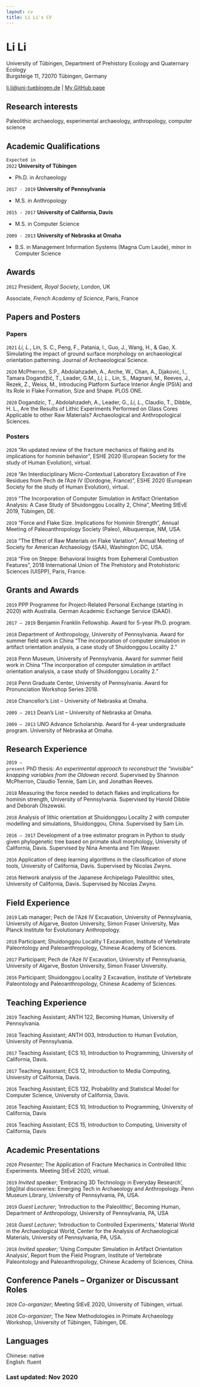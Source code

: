 ```yaml
---
layout: cv
title: Li Li's CV
---
```

# Li Li
University of Tübingen, Department of Prehistory Ecology and Quaternary Ecology <br />
Burgsteige 11, 72070 Tübingen, Germany

<div id="webaddress">
<a href="li.li@uni-tuebingen.de">li.li@uni-tuebingen.de</a>
| <a href="https://lili0824.github.io/lili/">My GitHub page</a>
</div>

## Research interests

Paleolithic archaeology, experimental archaeology, anthropology, computer science


## Academic Qualifications

`Expected in`<br />
`2022`
__University of Tübingen__
- Ph.D. in Archaeology


`2017 - 2019`
__University of Pennsylvania__

- M.S. in Anthropology

`2015 - 2017`
__University of California, Davis__

- M.S. in Computer Science

`2009 - 2013`
__University of Nebraska at Omaha__
- B.S. in Management Information Systems (Magna Cum Laude), minor in Computer Science

## Awards

`2012`
President, *Royal Society*, London, UK

Associate, *French Academy of Science*, Paris, France



## Papers and Posters

### Papers
`2021` _Li, L._, Lin, S. C., Peng, F., Patania, I., Guo, J., Wang, H., & Gao, X. Simulating the impact of ground surface morphology on archaeological orientation patterning. Journal of Archaeological Science.

`2020`	McPherron, S.P., Abdolahzadeh, A., Arche, W., Chan, A., Djakovic, I., Tamara Dogandžić, T., Leader, G.M., _Li, L._, Lin, S., Magnani, M., Reeves, J., Rezek, Z., Weiss, M., Introducing Platform Surface Interior Angle (PSIA) and Its Role in Flake Formation, Size and Shape. PLOS ONE.

`2020`
Dogandzic, T., Abdolahzadeh, A., Leader, G., _Li, L._, Claudio, T., Dibble, H. L., Are the Results of Lithic Experiments Performed on Glass Cores Applicable to other Raw Materials? Archaeological and Anthropological Sciences.

### Posters

`2020`
“An updated review of the fracture mechanics of flaking and its implications for hominin behavior”, ESHE 2020 (European Society for the study of Human Evolution), virtual.

`2020`
“An Interdisciplinary Micro-Contextual Laboratory Excavation of Fire Residues from Pech de l’Azé IV (Dordogne, France)”, ESHE 2020 (European Society for the study of Human Evolution), virtual.

`2019`
“The Incorporation of Computer Simulation in Artifact Orientation Analysis: A Case Study of Shuidonggou Locality 2, China”, Meeting StEvE 2019, Tübingen, DE.

`2019`
“Force and Flake Size. Implications for Hominin Strength”, Annual Meeting of Paleoanthropology Society (Paleo), Albuquerque, NM, USA.

`2018`
“The Effect of Raw Materials on Flake Variation”, Annual Meeting of Society for American Archaeology (SAA), Washington DC, USA.

`2018`
“Fire on Steppe: Behavioral Insights from Ephemeral Combustion Features”, 2018 International Union of The Prehistory and Protohistoric Sciences (UISPP), Paris, France.

## Grants and Awards

`2019`
PPP Programme for Project-Related Personal Exchange (starting in 2020) with 			Australia. German Academic Exchange Service (DAAD).

`2017 –	2019`
Benjamin Franklin Fellowship. Award for 5-year Ph.D. program.

`2018`
Department of Anthropology, University of Pennsylvania. Award for summer field work in China “The incorporation of computer simulation in artifact orientation analysis, a case study of Shuidonggou Locality 2.”

`2018`
Penn Museum, University of Pennsylvania. Award for summer field work in China “The incorporation of computer simulation in artifact orientation analysis, a case study of Shuidonggou Locality 2.”

`2018`
Penn Graduate Center, University of Pennsylvania. Award for Pronunciation Workshop Series 2018.

`2010`
Chancellor’s List – University of Nebraska at Omaha.

`2009 –	2013`
Dean’s List – University of Nebraska at Omaha.

`2009 – 2013`
UNO Advance Scholarship. Award for 4-year undergraduate program. University of Nebraska at Omaha.

## Research Experience
`2019 –`<br />
`present`
PhD thesis: *An experimental approach to reconstruct the “invisible” knapping variables from the Oldowan record*. Supervised by Shannon McPherron, Claudio Tennie, Sam Lin, and Jonathan Reeves.

`2018`
Measuring the force needed to detach flakes and implications for hominin strength, University of Pennsylvania. Supervised by Harold Dibble and Deborah Olszewski.

`2018`
Analysis of lithic orientation at Shuidonggou Locality 2 with computer modelling and simulations, Shuidonggou, China. Supervised by Sam Lin.

`2016 –	2017`
Development of a tree estimator program in Python to study given phylogenetic tree based on primate skull morphology, University of California, Davis. Supervised by Nina Amenta and Tim Weaver.

`2016`
Application of deep learning algorithms in the classification of stone tools, University of California, Davis. Supervised by Nicolas Zwyns.

`2016`
Network analysis of the Japanese Archipelago Paleolithic sites, University of California, Davis. Supervised by Nicolas Zwyns.

## Field Experience

`2019`
Lab manager; Pech de l'Azé IV Excavation, University of Pennsylvania, University of Algarve, Boston University, Simon Fraser University, Max Planck Institute for Evolutionary Anthropology.

`2018`
Participant; Shuidonggou Locality 1 Excavation, Institute of Vertebrate Paleontology and Paleoanthropology, Chinese Academy of Sciences.

`2017`
Participant; Pech de l'Azé IV Excavation, University of Pennsylvania, University of Algarve, Boston University, Simon Fraser University.

`2016`
Participant; Shuidonggou Locality 2 Excavation, Institute of Vertebrate Paleontology and Paleoanthropology, Chinese Academy of Sciences.

## Teaching Experience

`2019`
Teaching Assistant; ANTH 122, Becoming Human, University of Pennsylvania.

`2018`
Teaching Assistant; ANTH 003, Introduction to Human Evolution, University of Pennsylvania.

`2017`
Teaching Assistant; ECS 10, Introduction to Programming, University of California, Davis.

`2017`
Teaching Assistant; ECS 12, Introduction to Media Computing, University of California, Davis.

`2016`
Teaching Assistant; ECS 132, Probability and Statistical Model for Computer Science, University of California, Davis.

`2016`
Teaching Assistant; ECS 10, Introduction to Programming, University of California, Davis

`2016`
Teaching Assistant; ECS 15, Introduction to Computing, University of California, Davis

## Academic Presentations
`2020`
*Presenter*; The Application of Fracture Mechanics in Controlled lithic Experiments. Meeting StEvE 2020, virtual.

`2019`
*Invited speaker*; ‘Embracing 3D Technology in Everyday Research’, [dig]ital discoveries: Emerging Tech in Archaeology and Anthropology. Penn Museum Library, University of Pennsylvania, PA, USA.

`2019`
*Guest Lecturer*; ‘Introduction to the Paleolithic’, Becoming Human, Department of Anthropology, University of Pennsylvania, PA, USA

`2018`
*Guest Lecturer*; ‘Introduction to Controlled Experiments,’ Material World in the Archaeological World, Center for the Analysis of Archaeological Materials, University of Pennsylvania, PA, USA.

`2018`
*Invited speaker*; ‘Using Computer Simulation in Artifact Orientation Analysis’, Report from the Field Program, Institute of Vertebrate Paleontology and Paleoanthropology, Chinese Academy of Sciences, China.

## Conference Panels – Organizer or Discussant Roles

`2020`
*Co-organizer*; Meeting StEvE 2020, University of Tübingen, virtual.

`2020`
*Co-organizer*; The New Methodologies in Primate Archaeology Workshop, University of Tübingen, Tübingen, DE.

## Languages
Chinese: native<br />
English: fluent

### Last updated: Nov 2020
